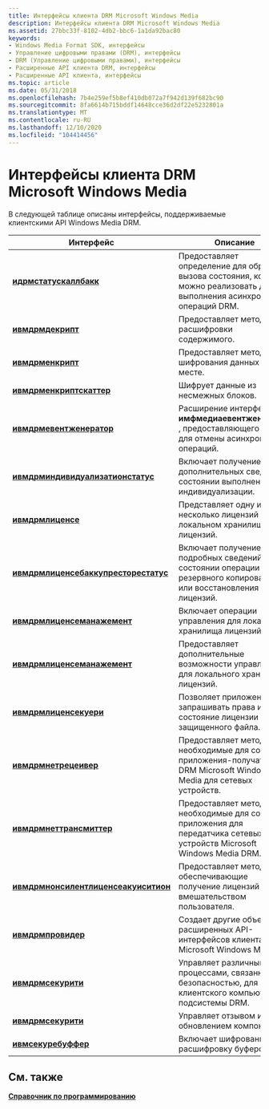 ```yaml
---
title: Интерфейсы клиента DRM Microsoft Windows Media
description: Интерфейсы клиента DRM Microsoft Windows Media
ms.assetid: 27bbc33f-8102-4db2-bbc6-1a1da92bac80
keywords:
- Windows Media Format SDK, интерфейсы
- Управление цифровыми правами (DRM), интерфейсы
- DRM (Управление цифровыми правами), интерфейсы
- Расширенные API клиента DRM, интерфейсы
- Расширенные API клиента, интерфейсы
ms.topic: article
ms.date: 05/31/2018
ms.openlocfilehash: 7b4e259ef5b8ef410db072a7f942d139f682bc90
ms.sourcegitcommit: 8fa6614b715bddf14648cce36d2df22e5232801a
ms.translationtype: MT
ms.contentlocale: ru-RU
ms.lasthandoff: 12/10/2020
ms.locfileid: "104414456"
---
```

# <a name="microsoft-windows-media-drm-client-interfaces"></a>Интерфейсы клиента DRM Microsoft Windows Media

В следующей таблице описаны интерфейсы, поддерживаемые клиентскими API Windows Media DRM.



| Интерфейс                                                                    | Описание                                                                                                     |
|------------------------------------------------------------------------------|-----------------------------------------------------------------------------------------------------------------|
| [**идрмстатускаллбакк**](idrmstatuscallback.md)                             | Предоставляет определение для обратного вызова состояния, которое можно реализовать для выполнения асинхронных операций DRM.     |
| [**ивмдрмдекрипт**](iwmdrmdecrypt.md)                                       | Предоставляет метод для расшифровки содержимого.                                                                       |
| [**ивмдрменкрипт**](iwmdrmencrypt.md)                                       | Предоставляет метод для шифрования данных на месте.                                                                 |
| [**ивмдрменкриптскаттер**](iwmdrmencryptscatter.md)                         | Шифрует данные из несмежных блоков.                                                                       |
| [**ивмдрмевентженератор**](iwmdrmeventgenerator.md)                         | Расширение интерфейса **имфмедиаевентженератор** , предоставляющего метод для отмены асинхронных операций. |
| [**ивмдрминдивидуализатионстатус**](iwmdrmindividualizationstatus.md)       | Включает получение дополнительных сведений о состоянии выполнения индивидуализации.                       |
| [**ивмдрмлиценсе**](iwmdrmlicense.md)                                       | Представляет одну или несколько лицензий в локальном хранилище лицензий.                                                     |
| [**ивмдрмлиценсебаккупресторестатус**](iwmdrmlicensebackuprestorestatus.md) | Включает получение подробных сведений о состоянии операции резервного копирования или восстановления лицензий.                   |
| [**ивмдрмлиценсеманажемент**](iwmdrmlicensemanagement.md)                   | Включает операции управления для локального хранилища лицензий.                                                      |
| [**ивмдрмлиценсеманажемент**](iwmdrmlicensemanagement.md)                   | Предоставляет дополнительные возможности управления для локального хранилища лицензий.                                             |
| [**ивмдрмлиценсекуери**](iwmdrmlicensequery.md)                             | Позволяет приложениям запрашивать права и состояние лицензии для защищенного файла.                                |
| [**ивмдрмнетрецеивер**](iwmdrmnetreceiver.md)                               | Предоставляет методы, необходимые для создания приложения-получателя DRM Microsoft Windows Media для сетевых устройств.          |
| [**ивмдрмнеттрансмиттер**](iwmdrmnettransmitter.md)                         | Предоставляет методы, необходимые для создания приложения для передатчика сетевых устройств Microsoft Windows Media DRM.       |
| [**ивмдрмнонсилентлиценсеакуиситион**](iwmdrmnonsilentlicenseaquisition.md) | Предоставляет методы, обеспечивающие получение лицензий с вмешательством пользователя.                                        |
| [**ивмдрмпровидер**](iwmdrmprovider.md)                                     | Создает другие объекты расширенных API-интерфейсов клиента DRM Microsoft Windows Media.                              |
| [**ивмдрмсекурити**](iwmdrmsecurity.md)                                     | Управляет различными процессами, связанными с безопасностью, для клиентского компьютера и подсистемы DRM.                           |
| [**ивмдрмсекурити**](iwmdrmsecurity.md)                                     | Управляет отзывом и обновлением компонентов.                                                                       |
| [**ивмсекуребуффер**](iwmsecurebuffer.md)                                   | Включает шифрование и расшифровку буферов.                                                                   |



 

## <a name="related-topics"></a>См. также

<dl> <dt>

[**Справочник по программированию**](drm-programming-reference.md)
</dt> </dl>

 

 




